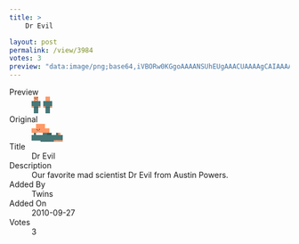 ```yaml
---
title: >
    Dr Evil

layout: post
permalink: /view/3984
votes: 3
preview: "data:image/png;base64,iVBORw0KGgoAAAANSUhEUgAAACUAAAAgCAIAAAAaMSbnAAAABnRSTlMA/wD/AP5AXyvrAAAA/0lEQVRIie2XMRLCIBBFFyeVlV7BK5DCxlpPsniD6AniEWRPYm9jIVfIFewsxQKHECQJzqCFw692YT9vCEkApvUDrGgLQeEx3O4pwj4ZHqEkFUWKls8rSVlGSeqKPC2v8HIXkBwGgeeJkgkyIRMEKL/MI6ElmlBLBBJf5hmhTD4zI3/9XhICACD98gFbV9VHhtOhdtPNbv+RfeT7S67My7zMa1WcFjebbJp5sMitGeiKsRcEnHOulNnzmqDBrcG3LifrtduY2d0AAJbne9BwWU3bxDtbOGeIGHvh+mdNz88Q63B7Fx9j//f3M/MyL/Nasc79CFhPmY4cbdT+6/k9AbEuTZhqIsJDAAAAAElFTkSuQmCC"
---
```

<dl class="side-by-side">
<dt>Preview</dt>
<dd>
    <img class="preview" src="data:image/png;base64,iVBORw0KGgoAAAANSUhEUgAAACUAAAAgCAIAAAAaMSbnAAAABnRSTlMA/wD/AP5AXyvrAAAA/0lEQVRIie2XMRLCIBBFFyeVlV7BK5DCxlpPsniD6AniEWRPYm9jIVfIFewsxQKHECQJzqCFw692YT9vCEkApvUDrGgLQeEx3O4pwj4ZHqEkFUWKls8rSVlGSeqKPC2v8HIXkBwGgeeJkgkyIRMEKL/MI6ElmlBLBBJf5hmhTD4zI3/9XhICACD98gFbV9VHhtOhdtPNbv+RfeT7S67My7zMa1WcFjebbJp5sMitGeiKsRcEnHOulNnzmqDBrcG3LifrtduY2d0AAJbne9BwWU3bxDtbOGeIGHvh+mdNz88Q63B7Fx9j//f3M/MyL/Nasc79CFhPmY4cbdT+6/k9AbEuTZhqIsJDAAAAAElFTkSuQmCC">
</dd>
<dt>Original</dt>
<dd>
    <img class="preview" src="data:image/png;base64,iVBORw0KGgoAAAANSUhEUgAAAEAAAAAgCAYAAACinX6EAAAAqElEQVR42u3Xyw2AIBBFUXpiYQk24doWqIWe6Ak/0YSgkSiyGOa+5G2IJjMnLNSYQqKfY02N9AAAAAAAAABAxwC1C4oH+jq4tVYPwLZsuvBfy4u+AboA1myPJkPvZ9wAdQBn1ALMR3sCyDM6F9Pmeft+3mGaHvt6vr9BAQBAGUBpYOkFAAAAAAAAAAAAEAvQ/G8zVqY1gPf+0hDC7fldmwOUvu1r2/oGLE/SzoW+sZ++AAAAAElFTkSuQmCC">
</dd>
<dt>Title</dt>
<dd>Dr Evil</dd>
<dt>Description</dt>
<dd>Our favorite mad scientist Dr Evil from Austin Powers.</dd>
<dt>Added By</dt>
<dd>Twins</dd>
<dt>Added On</dt>
<dd>2010-09-27</dd>
<dt>Votes</dt>
<dd>3</dd>
</dl>
